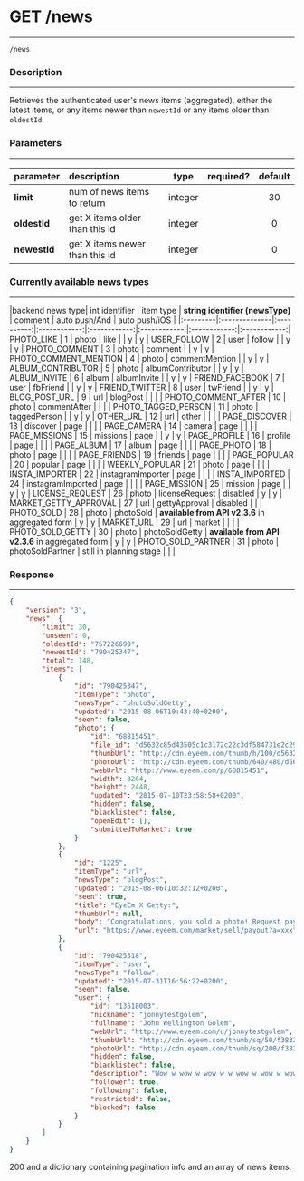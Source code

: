 # GET /news 
***
`/news`

### Description
***
Retrieves the authenticated user's news items (aggregated), either the latest items, or any items newer than `newestId` or any items older than `oldestId`.


### Parameters
***

|parameter| description| type |required? |default|
|:---------|:--------------|:----------:|:------------:|:------------:|
|**limit**|num of news items to return|integer||30|
|**oldestId**|get X items older than this id|integer||0|
|**newestId**|get X items newer than this id|integer||0|

### Currently available news types
***

|backend news type| int identifier | item type | **string identifier (newsType)** | comment | auto push/And | auto push/iOS |
|:---------|:--------------|:----------:|:------------:|:------------:|:------------:|:------------:|:------------:|
PHOTO_LIKE | 1 | photo | like | | y | y |
USER_FOLLOW | 2 | user | follow | | y | y |
PHOTO_COMMENT | 3 | photo | comment | | y | y |
PHOTO_COMMENT_MENTION | 4 | photo | commentMention | | y | y |
ALBUM_CONTRIBUTOR | 5 | photo | albumContributor | | y | y |
ALBUM_INVITE | 6 | album | albumInvite | | y | y |
FRIEND_FACEBOOK | 7 | user | fbFriend | | y | y |
FRIEND_TWITTER | 8 | user | twFriend | | y | y |
BLOG_POST_URL | 9 | url | blogPost | | | |
PHOTO_COMMENT_AFTER | 10 | photo | commentAfter | | | |
PHOTO_TAGGED_PERSON | 11 | photo | taggedPerson | | y | y |
OTHER_URL | 12 | url | other | | | |
PAGE_DISCOVER | 13 | discover | page | | | |
PAGE_CAMERA | 14 | camera | page | | | |
PAGE_MISSIONS | 15 | missions | page | | y | y |
PAGE_PROFILE | 16 | profile | page | | | |
PAGE_ALBUM | 17 | album | page | | | |
PAGE_PHOTO | 18 | photo | page | | | |
PAGE_FRIENDS | 19 | friends | page | | | |
PAGE_POPULAR | 20 | popular | page | | | |
WEEKLY_POPULAR | 21 | photo | page | | | |
INSTA_IMPORTER | 22 | instagramImporter | page | | | |
INSTA_IMPORTED | 24 | instagramImported | page | | | |
PAGE_MISSION | 25 | mission | page | | y | y |
LICENSE_REQUEST | 26 | photo | licenseRequest | disabled | y | y |
MARKET_GETTY_APPROVAL | 27 | url | gettyApproval | disabled | | |
PHOTO_SOLD | 28 | photo | photoSold | **available from API v2.3.6** in aggregated form | y | y |
MARKET_URL | 29 | url | market | | | |
PHOTO_SOLD_GETTY | 30 | photo | photoSoldGetty | **available from API v2.3.6** in aggregated form | y | y |
PHOTO_SOLD_PARTNER | 31 | photo | photoSoldPartner | still in planning stage | | |

### Response
***

```json
{
    "version": "3",
    "news": {
        "limit": 30,
        "unseen": 0,
        "oldestId": "757226699",
        "newestId": "790425347",
        "total": 148,
        "items": [
            {
                "id": "790425347",
                "itemType": "photo",
                "newsType": "photoSoldGetty",
                "updated": "2015-08-06T10:43:40+0200",
                "seen": false,
                "photo": {
                    "id": "68815451",
                    "file_id": "d5632c85d43505c1c3172c22c3df584731e2c292-1436565240",
                    "thumbUrl": "http://cdn.eyeem.com/thumb/h/100/d5632c85d43505c1c3172c22c3df584731e2c292-1436565240",
                    "photoUrl": "http://cdn.eyeem.com/thumb/640/480/d5632c85d43505c1c3172c22c3df584731e2c292-1436565240",
                    "webUrl": "http://www.eyeem.com/p/68815451",
                    "width": 3264,
                    "height": 2448,
                    "updated": "2015-07-10T23:58:58+0200",
                    "hidden": false,
                    "blacklisted": false,
                    "openEdit": [],
                    "submittedToMarket": true
                }
            },
            {
                "id": "1225",
                "itemType": "url",
                "newsType": "blogPost",
                "updated": "2015-08-06T10:32:12+0200",
                "seen": true,
                "title": "EyeEm X Getty:",
                "thumbUrl": null,
                "body": "Congratulations, you sold a photo! Request payout now",
                "url": "https://www.eyeem.com/market/sell/payout?a=xxx"
            },
            {
                "id": "790425318",
                "itemType": "user",
                "newsType": "follow",
                "updated": "2015-07-31T16:56:22+0200",
                "seen": false,
                "user": {
                    "id": "13518003",
                    "nickname": "jonnytestgolem",
                    "fullname": "John Wellington Golem",
                    "webUrl": "http://www.eyeem.com/u/jonnytestgolem",
                    "thumbUrl": "http://cdn.eyeem.com/thumb/sq/50/f38331412d0bef4ba3d755da6665d1aaf7287ded-1408705392",
                    "photoUrl": "http://cdn.eyeem.com/thumb/sq/200/f38331412d0bef4ba3d755da6665d1aaf7287ded-1408705392",
                    "hidden": false,
                    "blacklisted": false,
                    "description": "Wow w wow w wow w w wow w wow w wow w w.",
                    "follower": true,
                    "following": false,
                    "restricted": false,
                    "blocked": false
                }
            }
        ]
    }
}
```

200 and a dictionary containing pagination info and an array of news items.
